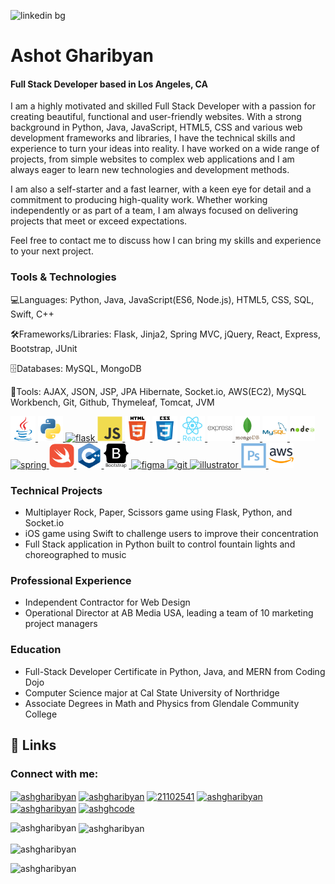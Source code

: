 
![linkedin bg](https://user-images.githubusercontent.com/119915091/218886191-2e862b9a-1ed8-4f02-8b4f-6277ee2a7dec.jpg)


# Ashot Gharibyan
#### Full Stack Developer based in Los Angeles, CA


I am a highly motivated and skilled Full Stack Developer with a passion for creating beautiful, functional and user-friendly websites. With a strong background in Python, Java, JavaScript, HTML5, CSS and various web development frameworks and libraries, I have the technical skills and experience to turn your ideas into reality. I have worked on a wide range of projects, from simple websites to complex web applications and I am always eager to learn new technologies and development methods.

I am also a self-starter and a fast learner, with a keen eye for detail and a commitment to producing high-quality work. Whether working independently or as part of a team, I am always focused on delivering projects that meet or exceed expectations.

Feel free to contact me to discuss how I can bring my skills and experience to your next project.


### Tools & Technologies
💻Languages: Python, Java, JavaScript(ES6, Node.js), HTML5, CSS, SQL, Swift, C++

🛠️Frameworks/Libraries: Flask, Jinja2, Spring MVC, jQuery, React, Express, Bootstrap, JUnit

🗄️Databases: MySQL, MongoDB

🔧Tools: AJAX, JSON, JSP, JPA Hibernate, Socket.io, AWS(EC2), MySQL Workbench, Git, Github, Thymeleaf, Tomcat, JVM
<p align="left"><a href="https://www.java.com" target="_blank" rel="noreferrer"> <img
        src="https://raw.githubusercontent.com/devicons/devicon/master/icons/java/java-original.svg" alt="java"
        width="40" height="40" /> </a><a href="https://www.python.org" target="_blank" rel="noreferrer"> <img
        src="https://raw.githubusercontent.com/devicons/devicon/master/icons/python/python-original.svg" alt="python"
        width="40" height="40" /> </a><a href="https://flask.palletsprojects.com/" target="_blank" rel="noreferrer"> <img
        src="https://www.vectorlogo.zone/logos/pocoo_flask/pocoo_flask-icon.svg" alt="flask" width="40" height="40" />
    </a><a href="https://developer.mozilla.org/en-US/docs/Web/JavaScript" target="_blank" rel="noreferrer"> <img
        src="https://raw.githubusercontent.com/devicons/devicon/master/icons/javascript/javascript-original.svg"
        alt="javascript" width="40" height="40" /> </a><a href="https://www.w3.org/html/" target="_blank" rel="noreferrer"> <img
        src="https://raw.githubusercontent.com/devicons/devicon/master/icons/html5/html5-original-wordmark.svg"
        alt="html5" width="40" height="40" /> </a><a href="https://www.w3schools.com/css/" target="_blank" rel="noreferrer"> <img
        src="https://raw.githubusercontent.com/devicons/devicon/master/icons/css3/css3-original-wordmark.svg" alt="css3"
        width="40" height="40" /> </a><a href="https://reactjs.org/" target="_blank" rel="noreferrer"> <img
        src="https://raw.githubusercontent.com/devicons/devicon/master/icons/react/react-original-wordmark.svg"
        alt="react" width="40" height="40" /> </a><a href="https://expressjs.com" target="_blank" rel="noreferrer"> <img
        src="https://raw.githubusercontent.com/devicons/devicon/master/icons/express/express-original-wordmark.svg"
        alt="express" width="40" height="40" /> </a><a href="https://www.mongodb.com/" target="_blank" rel="noreferrer"> <img
        src="https://raw.githubusercontent.com/devicons/devicon/master/icons/mongodb/mongodb-original-wordmark.svg"
        alt="mongodb" width="40" height="40" /> </a><a href="https://www.mysql.com/" target="_blank" rel="noreferrer">
      <img src="https://raw.githubusercontent.com/devicons/devicon/master/icons/mysql/mysql-original-wordmark.svg"
        alt="mysql" width="40" height="40" /> </a><a href="https://nodejs.org" target="_blank" rel="noreferrer"> <img
        src="https://raw.githubusercontent.com/devicons/devicon/master/icons/nodejs/nodejs-original-wordmark.svg"
        alt="nodejs" width="40" height="40" /> </a><a href="https://spring.io/" target="_blank" rel="noreferrer"> <img
        src="https://www.vectorlogo.zone/logos/springio/springio-icon.svg" alt="spring" width="40" height="40" /> </a><a href="https://developer.apple.com/swift/" target="_blank" rel="noreferrer"> <img
        src="https://raw.githubusercontent.com/devicons/devicon/master/icons/swift/swift-original.svg" alt="swift"
        width="40" height="40" /> </a><a href="https://www.w3schools.com/cpp/" target="_blank" rel="noreferrer"> <img
        src="https://raw.githubusercontent.com/devicons/devicon/master/icons/cplusplus/cplusplus-original.svg"
        alt="cplusplus" width="40" height="40" /> </a><a href="https://getbootstrap.com" target="_blank" rel="noreferrer"> <img
        src="https://raw.githubusercontent.com/devicons/devicon/master/icons/bootstrap/bootstrap-plain-wordmark.svg"
        alt="bootstrap" width="40" height="40" /> </a><a href="https://www.figma.com/" target="_blank" rel="noreferrer">
      <img src="https://www.vectorlogo.zone/logos/figma/figma-icon.svg" alt="figma" width="40" height="40" /> </a><a href="https://git-scm.com/" target="_blank" rel="noreferrer"> <img
        src="https://www.vectorlogo.zone/logos/git-scm/git-scm-icon.svg" alt="git" width="40" height="40" /> </a><a href="https://www.adobe.com/in/products/illustrator.html" target="_blank" rel="noreferrer"> <img
        src="https://www.vectorlogo.zone/logos/adobe_illustrator/adobe_illustrator-icon.svg" alt="illustrator"
        width="40" height="40" /> </a><a href="https://www.photoshop.com/en" target="_blank" rel="noreferrer"> <img
        src="https://raw.githubusercontent.com/devicons/devicon/master/icons/photoshop/photoshop-line.svg"
        alt="photoshop" width="40" height="40" /> </a><a href="https://aws.amazon.com" target="_blank" rel="noreferrer"> <img
        src="https://raw.githubusercontent.com/devicons/devicon/master/icons/amazonwebservices/amazonwebservices-original-wordmark.svg"
        alt="aws" width="40" height="40" /> </a></p>

### Technical Projects
- Multiplayer Rock, Paper, Scissors game using Flask, Python, and Socket.io
- iOS game using Swift to challenge users to improve their concentration
- Full Stack application in Python built to control fountain lights and choreographed to music

### Professional Experience
- Independent Contractor for Web Design
- Operational Director at AB Media USA, leading a team of 10 marketing project managers

### Education
- Full-Stack Developer Certificate in Python, Java, and MERN from Coding Dojo
- Computer Science major at Cal State University of Northridge
- Associate Degrees in Math and Physics from Glendale Community College

## 🔗 Links

<h3 align="left">Connect with me:</h3>
<p align="left">
<a href="https://twitter.com/ashgharibyan" target="blank"><img align="center" src="https://raw.githubusercontent.com/rahuldkjain/github-profile-readme-generator/master/src/images/icons/Social/twitter.svg" alt="ashgharibyan" height="30" width="40" /></a>
<a href="https://linkedin.com/in/ashgharibyan" target="blank"><img align="center" src="https://raw.githubusercontent.com/rahuldkjain/github-profile-readme-generator/master/src/images/icons/Social/linked-in-alt.svg" alt="ashgharibyan" height="30" width="40" /></a>
<a href="https://stackoverflow.com/users/21102541" target="blank"><img align="center" src="https://raw.githubusercontent.com/rahuldkjain/github-profile-readme-generator/master/src/images/icons/Social/stack-overflow.svg" alt="21102541" height="30" width="40" /></a>
<a href="https://instagram.com/ashgharibyan" target="blank"><img align="center" src="https://raw.githubusercontent.com/rahuldkjain/github-profile-readme-generator/master/src/images/icons/Social/instagram.svg" alt="ashgharibyan" height="30" width="40" /></a>
<a href="https://www.behance.net/ashgharibyan" target="blank"><img align="center" src="https://raw.githubusercontent.com/rahuldkjain/github-profile-readme-generator/master/src/images/icons/Social/behance.svg" alt="ashgharibyan" height="30" width="40" /></a>
<a href="https://www.leetcode.com/ashghcode" target="blank"><img align="center" src="https://raw.githubusercontent.com/rahuldkjain/github-profile-readme-generator/master/src/images/icons/Social/leet-code.svg" alt="ashghcode" height="30" width="40" /></a>
</p>

<p><img align="left" src="https://github-readme-stats.vercel.app/api/top-langs?username=ashgharibyan&show_icons=true&locale=en&layout=compact" alt="ashgharibyan" /></p>

<p>&nbsp;<img align="center" src="https://github-readme-stats.vercel.app/api?username=ashgharibyan&show_icons=true&locale=en" alt="ashgharibyan" /></p>

<p><img align="center" src="https://github-readme-streak-stats.herokuapp.com/?user=ashgharibyan&" alt="ashgharibyan" /></p>

<p align="left"> <img src="https://komarev.com/ghpvc/?username=ashgharibyan&label=Profile%20views&color=0e75b6&style=flat" alt="ashgharibyan" /> </p>

